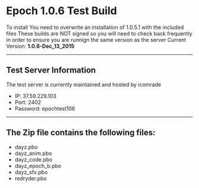 **Epoch 1.0.6 Test Build**
===========================

To install You need to overwrite an installation of 1.0.5.1 with the included files
These builds are NOT signed so you will need to check back frequently in order to ensure you are runnign the same version as the server
Current Version: **1.0.6-Dec_13_2015**

--------------------------
Test Server Information
--------------------------
The test server is currently maintained and hosted by icomrade

* IP: 37.59.229.103
* Port: 2402
* Password: epochtest106

--------------------------
The Zip file contains the following files:
--------------------------
* dayz.pbo
* dayz_anim.pbo
* dayz_code.pbo
* dayz_epoch_b.pbo
* dayz_sfx.pbo
* redryder.pbo
